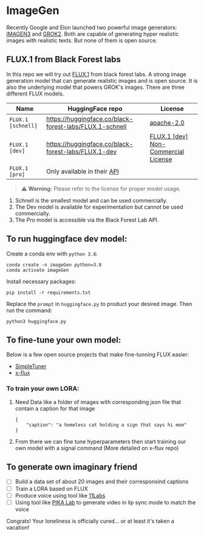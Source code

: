 # ImageGen

Recently Google and Elon launched two powerful image generators: [IMAGEN3](https://deepmind.google/technologies/imagen-3/) and [GROK2](https://x.ai/). Both are capable of generating hyper realistic images with realistic texts. But none of them is open source. 

## FLUX.1 from Black Forest labs
In this repo we will try out [FLUX.1](https://blackforestlabs.ai/) from black forest labs. A strong image generation model that can generate realistic images and is open source. It is also the underlying model that powers GROK's images.
There are three different FLUX models. 

| Name | HuggingFace repo | License | 
| ---- | ---- | ---- | 
| `FLUX.1 [schnell]` | https://huggingface.co/black-forest-labs/FLUX.1-schnell | [apache-2.0](https://huggingface.co/datasets/choosealicense/licenses/blob/main/markdown/apache-2.0.md) | 
| `FLUX.1 [dev]` | https://huggingface.co/black-forest-labs/FLUX.1-dev | [FLUX.1 [dev] Non-Commercial License](https://huggingface.co/black-forest-labs/FLUX.1-dev/blob/main/LICENSE.md) | 
| `FLUX.1 [pro]` | Only available in their [API](https://fal.ai/models/fal-ai/flux-pro) |  | 

> ⚠️ **Warning:** Please refer to the license for proper model usage.

1. Schnell is the smallest model and can be used commercially.
2. The Dev model is available for experimentation but cannot be used commercially.
3. The Pro model is accessible via the Black Forest Lab API.

## To run huggingface dev model:

Create a conda env with `python 3.8`:
```
conda create -n imageGen python=3.8
conda activate imageGen
```
Install necessary packages:
```
pip install -r requirements.txt
```

Replace the `prompt` in `huggingface.py` to product your desired image. Then run the command:
```
python3 huggingface.py
```

## To fine-tune your own model:

Below is a few open source projects that make fine-tunning FLUX easier:
  -  [SimpleTuner](https://github.com/bghira/SimpleTuner)
  - [x-flux](https://github.com/XLabs-AI/x-flux)

### To train your own LORA:
1. Need Data like a folder of images with corresponding json file that contain a caption for that image 
    ```
    {
        "caption": "a homeless cat holding a sign that says hi mom"
    }
    ```
2. From there we can fine tune hyperparameters then start training our own model with a signal command (More detailed on x-flux repo)

## To generate own imaginary friend 

- [ ] Build a data set of about 20 images and their corresponsind captions
- [ ] Train a LORA based on FLUX
- [ ] Produce voice using tool like [11Labs](https://elevenlabs.io/)
- [ ] Using tool like [PIKA Lab](https://pika.art/home) to generate video in lip sync mode to match the voice 

Congrats! Your loneliness is officially cured... or at least it's taken a vacation!



